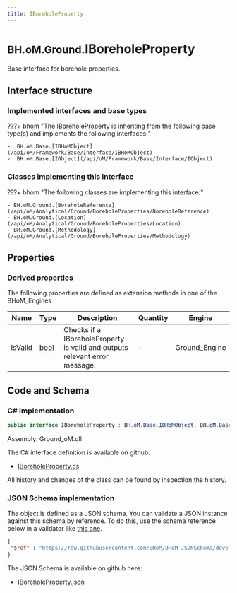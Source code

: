 ```yaml
---
title: IBoreholeProperty
---
```


# <small>BH.oM.Ground.</small>**IBoreholeProperty**

Base interface for borehole properties.

## Interface structure

### Implemented interfaces and base types

???+ bhom "The IBoreholeProperty is inheriting from the following base type(s) and implements the following interfaces:"

    -  BH.oM.Base.[IBHoMObject](/api/oM/Framework/Base/Interface/IBHoMObject)
    -  BH.oM.Base.[IObject](/api/oM/Framework/Base/Interface/IObject)


### Classes implementing this interface

???+ bhom "The following classes are implementing this interface:"

    - BH.oM.Ground.[BoreholeReference](/api/oM/Analytical/Ground/BoreholeProperties/BoreholeReference)
    - BH.oM.Ground.[Location](/api/oM/Analytical/Ground/BoreholeProperties/Location)
    - BH.oM.Ground.[Methodology](/api/oM/Analytical/Ground/BoreholeProperties/Methodology)


## Properties

### Derived properties

The following properties are defined as extension methods in one of the BHoM_Engines

| Name             | Type             | Description      | Quantity         | Engine           |
|------------------|------------------|------------------|------------------|------------------|
| IsValid | [bool](https://learn.microsoft.com/en-us/dotnet/api/System.Boolean?view=netstandard-2.0) | Checks if a IBoreholeProperty is valid and outputs relevant error message. | - | Ground_Engine |


## Code and Schema

### C# implementation

``` C# title="C#"
public interface IBoreholeProperty : BH.oM.Base.IBHoMObject, BH.oM.Base.IObject
```

Assembly: Ground_oM.dll

The C# interface definition is available on github:

- [IBoreholeProperty.cs](https://github.com/BHoM/BHoM/blob/develop/Ground_oM/BoreholeProperties\IBoreholeProperty.cs)

All history and changes of the class can be found by inspection the history.
### JSON Schema implementation

The object is defined as a JSON schema. You can validate a JSON instance against this schema by reference. To do this, use the schema reference below in a validator like [this one](https://www.jsonschemavalidator.net/).

``` json title="JSON Schema"
{
 "$ref" : "https://raw.githubusercontent.com/BHoM/BHoM_JSONSchema/develop/Ground_oM/IBoreholeProperty.json"
}
```

The JSON Schema is available on github here:

- [IBoreholeProperty.json](https://github.com/BHoM/BHoM_JSONSchema/blob/develop/Ground_oM/IBoreholeProperty.json)
